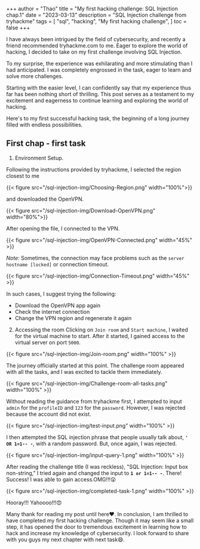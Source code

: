 +++
author = "Thao"
title = "My first hacking challenge: SQL Injection chap.1"
date = "2023-03-13"
description = "SQL Injection challenge from tryhackme"
tags = [
    "sql",
    "hacking",
    "My first hacking challenge",
]
toc = false
+++

I have always been intrigued by the field of cybersecurity, and recently a friend recommended tryhackme.com to me. Eager to explore the world of hacking, I decided to take on my first challenge involving SQL Injection.

To my surprise, the experience was exhilarating and more stimulating than I had anticipated. I was completely engrossed in the task, eager to learn and solve more challenges.

Starting with the easier level, I can confidently say that my experience thus far has been nothing short of thrilling. This post serves as a testament to my excitement and eagerness to continue learning and exploring the world of hacking.

Here's to my first successful hacking task, the beginning of a long journey filled with endless possibilities.

## First chap - first task
1. Environment Setup.

Following the instructions provided by tryhackme, I selected the region closest to me 

{{< figure src="/sql-injection-img/Choosing-Region.png" width="100%">}}

and downloaded the OpenVPN.

{{< figure src="/sql-injection-img/Download-OpenVPN.png" width="80%">}}

After opening the file, I connected to the VPN.

{{< figure src="/sql-injection-img/OpenVPN-Connected.png" width="45%" >}}

*Note*: Sometimes, the connection may face problems such as the `server hostname [locked]` or connection timeout. 

{{< figure src="/sql-injection-img/Connection-Timeout.png" width="45%" >}}

In such cases, I suggest trying the following:
- Download the OpenVPN app again
- Check the internet connection
- Change the VPN region and regenerate it again

2. Accessing the room
Clicking on `Join room` and `Start machine`, I waited for the virtual machine to start. After it started, I gained access to the virtual server on port `5000`.

{{< figure src="/sql-injection-img/Join-room.png" width="100%" >}}

The journey officially started at this point.
The challenge room appeared with all the tasks, and I was excited to tackle them immediately. 

{{< figure src="/sql-injection-img/Challenge-room-all-tasks.png" width="100%" >}}

Without reading the guidance from tryhackme first, I attempted to input `admin` for the `profileID` and `123` for the `password`. However, I was rejected because the account did not exist. 

{{< figure src="/sql-injection-img/test-input.png" width="100%" >}}

I then attempted the SQL injection phrase that people usually talk about, **`' OR 1=1-- -`**, with a random password. But, once again, I was rejected. 

{{< figure src="/sql-injection-img/input-query-1.png" width="100%" >}}

After reading the challenge title (I was reckless), "SQL Injection: Input box non-string," I tried again and changed the input to **`1 or 1=1-- -`**. There! Success! I was able to gain access.OMG!!!:astonished:

{{< figure src="/sql-injection-img/completed-task-1.png" width="100%" >}}

Hooray!!! Yahoooo!!!:heart_eyes:

Many thank for reading my post until here:heart:. In conclusion, I am thrilled to have completed my first hacking challenge. Though it may seem like a small step, it has opened the door to tremendous excitement in learning how to hack and increase my knowledge of cybersecurity. I look forward to share with you guys my next chapter with next task:smile:.